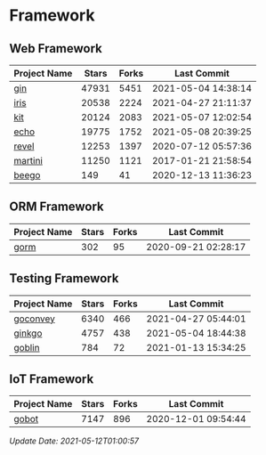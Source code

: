 # Framework

## Web Framework
| Project Name | Stars | Forks | Last Commit |
| ------------ | ----- | ----- | ----------- |
| [gin](https://github.com/gin-gonic/gin) | 47931 | 5451 | 2021-05-04 14:38:14 |
| [iris](https://github.com/kataras/iris) | 20538 | 2224 | 2021-04-27 21:11:37 |
| [kit](https://github.com/go-kit/kit) | 20124 | 2083 | 2021-05-07 12:02:54 |
| [echo](https://github.com/labstack/echo) | 19775 | 1752 | 2021-05-08 20:39:25 |
| [revel](https://github.com/revel/revel) | 12253 | 1397 | 2020-07-12 05:57:36 |
| [martini](https://github.com/go-martini/martini) | 11250 | 1121 | 2017-01-21 21:58:54 |
| [beego](https://github.com/astaxie/beego) | 149 | 41 | 2020-12-13 11:36:23 |

## ORM Framework
| Project Name | Stars | Forks | Last Commit |
| ------------ | ----- | ----- | ----------- |
| [gorm](https://github.com/jinzhu/gorm) | 302 | 95 | 2020-09-21 02:28:17 |

## Testing Framework
| Project Name | Stars | Forks | Last Commit |
| ------------ | ----- | ----- | ----------- |
| [goconvey](https://github.com/smartystreets/goconvey) | 6340 | 466 | 2021-04-27 05:44:01 |
| [ginkgo](https://github.com/onsi/ginkgo) | 4757 | 438 | 2021-05-04 18:44:38 |
| [goblin](https://github.com/franela/goblin) | 784 | 72 | 2021-01-13 15:34:25 |

## IoT Framework
| Project Name | Stars | Forks | Last Commit |
| ------------ | ----- | ----- | ----------- |
| [gobot](https://github.com/hybridgroup/gobot) | 7147 | 896 | 2020-12-01 09:54:44 |

*Update Date: 2021-05-12T01:00:57*